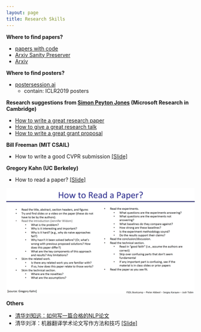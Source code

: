 ```yaml
---
layout: page
title: Research Skills
---
```


**Where to find papers?**
- [papers with code](https://www.paperswithcode.com/)
- [Arxiv Sanity Preserver](http://www.arxiv-sanity.com/)
- [Arxiv](https://arxiv.org/)

**Where to find posters?**
- [postersession.ai](https://postersession.ai/)
	- contain: ICLR2019 posters

**Research suggestions from [Simon Peyton Jones](https://www.microsoft.com/en-us/research/people/simonpj/) (Microsoft Research in Cambridge)**
- [How to write a great research paper](https://www.microsoft.com/en-us/research/academic-program/write-great-research-paper/)
- [How to give a great research talk](https://www.microsoft.com/en-us/research/academic-program/give-great-research-talk/)
- [How to write a great grant proposal](https://www.microsoft.com/en-us/research/academic-program/how-to-write-a-great-research-proposal/)

**Bill Freeman (MIT CSAIL)**
- How to write a good CVPR submission [[Slide]](/topics/data/write_a_good_paper.pdf)

**Gregory Kahn (UC Berkeley)**
- How to read a paper? [[Slide]](/topics/data/how_to_read_a_paper.pdf)

<p style="text-align:center">
<img src="/topics/img/how_to_read_a_paper.png" />
</p>

**Others**
- [清华刘知远：如何写一篇合格的NLP论文](https://zhuanlan.zhihu.com/p/58752815)
- 清华刘洋：机器翻译学术论⽂写作⽅法和技巧 [[Slide]](http://nlp.csai.tsinghua.edu.cn/~ly/talks/cwmt14_tut.pdf)